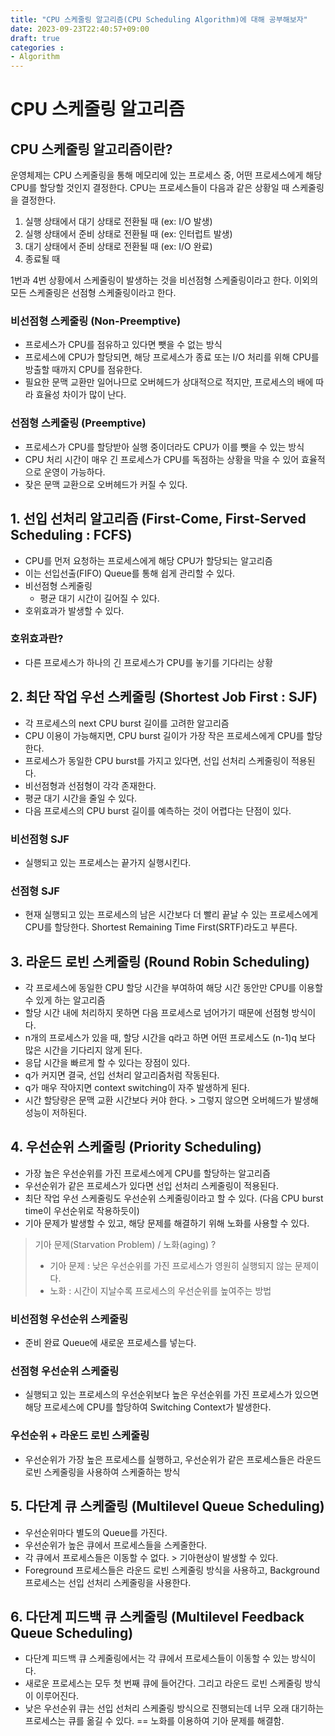 ```yaml
---
title: "CPU 스케줄링 알고리즘(CPU Scheduling Algorithm)에 대해 공부해보자"
date: 2023-09-23T22:40:57+09:00
draft: true
categories :
- Algorithm
---
```


# CPU 스케줄링 알고리즘
## CPU 스케줄링 알고리즘이란?
운영체제는 CPU 스케줄링을 통해 메모리에 있는 프로세스 중, 어떤 프로세스에게 해당 CPU를 할당할 것인지 결정한다. CPU는 프로세스들이 다음과 같은 상황일 때 스케줄링을 결정한다.
1. 실행 상태에서 대기 상태로 전환될 때 (ex: I/O 발생)
2. 실행 상태에서 준비 상태로 전환될 때 (ex: 인터럽트 발생)
3. 대기 상태에서 준비 상태로 전환될 때 (ex: I/O 완료)
4. 종료될 때

1번과 4번 상황에서 스케줄링이 발생하는 것을 비선점형 스케줄링이라고 한다. 이외의 모든 스케줄링은 선점형 스케줄링이라고 한다.

### 비선점형 스케줄링 (Non-Preemptive)
- 프로세스가 CPU를 점유하고 있다면 뺏을 수 없는 방식
- 프로세스에 CPU가 할당되면, 해당 프로세스가 종료 또는 I/O 처리를 위해 CPU를 방출할 때까지 CPU를 점유한다.
- 필요한 문맥 교환만 일어나므로 오버헤드가 상대적으로 적지만, 프로세스의 배에 따라 효율성 차이가 많이 난다.

### 선점형 스케줄링 (Preemptive)
- 프로세스가 CPU를 할당받아 실행 중이더라도 CPU가 이를 뺏을 수 있는 방식
- CPU 처리 시간이 매우 긴 프로세스가 CPU를 독점하는 상황을 막을 수 있어 효율적으로 운영이 가능하다.
- 잦은 문맥 교환으로 오버헤드가 커질 수 있다.

## 1. 선입 선처리 알고리즘 (First-Come, First-Served Scheduling : FCFS)
- CPU를 먼저 요청하는 프로세스에게 해당 CPU가 할당되는 알고리즘
- 이는 선입선출(FIFO) Queue를 통해 쉽게 관리할 수 있다.
- 비선점형 스케줄링
  - 평균 대기 시간이 길어질 수 있다.
- 호위효과가 발생할 수 있다.

### 호위효과란?
- 다른 프로세스가 하나의 긴 프로세스가 CPU를 놓기를 기다리는 상황

## 2. 최단 작업 우선 스케줄링 (Shortest Job First : SJF)
- 각 프로세스의 next CPU burst 길이를 고려한 알고리즘
- CPU 이용이 가능해지면, CPU burst 길이가 가장 작은 프로세스에게 CPU를 할당한다.
- 프로세스가 동일한 CPU burst를 가지고 있다면, 선입 선처리 스케줄링이 적용된다.
- 비선점형과 선점형이 각각 존재한다.
- 평균 대기 시간을 줄일 수 있다.
- 다음 프로세스의 CPU burst 길이를 예측하는 것이 어렵다는 단점이 있다.

### 비선점형 SJF
- 실행되고 있는 프로세스는 끝가지 실행시킨다.

### 선점형 SJF
- 현재 실행되고 있는 프로세스의 남은 시간보다 더 빨리 끝날 수 있는 프로세스에게 CPU를 할당한다. Shortest Remaining Time First(SRTF)라도고 부른다.

## 3. 라운드 로빈 스케줄링 (Round Robin Scheduling)
- 각 프로세스에 동일한 CPU 할당 시간을 부여하여 해당 시간 동안만 CPU를 이용할 수 있게 하는 알고리즘
- 할당 시간 내에 처리하지 못하면 다음 프로세스로 넘어가기 때문에 선점형 방식이다.
- n개의 프로세스가 있을 때, 할당 시간을 q라고 하면 어떤 프로세스도 (n-1)q 보다 많은 시간을 기다리지 않게 된다.
- 응답 시간을 빠르게 할 수 있다는 장점이 있다.
- q가 커지면 결국, 선입 선처리 알고리즘처럼 작동된다.
- q가 매우 작아지면 context switching이 자주 발생하게 된다.
- 시간 할당량은 문맥 교환 시간보다 커야 한다. > 그렇지 않으면 오버헤드가 발생해 성능이 저하된다.

## 4. 우선순위 스케줄링 (Priority Scheduling)
- 가장 높은 우선순위를 가진 프로세스에게 CPU를 할당하는 알고리즘
- 우선순위가 같은 프로세스가 있다면 선입 선처리 스케줄링이 적용된다.
- 최단 작업 우선 스케줄링도 우선순위 스케줄링이라고 할 수 있다. (다음 CPU burst time이 우선순위로 작용하듯이)
- 기아 문제가 발생할 수 있고, 해당 문제를 해결하기 위해 노화를 사용할 수 있다.
> 기아 문제(Starvation Problem) / 노화(aging) ?
> 
> - 기아 문제 : 낮은 우선순위를 가진 프로세스가 영원히 실행되지 않는 문제이다.
> - 노화 : 시간이 지날수록 프로세스의 우선순위를 높여주는 방법


### 비선점형 우선순위 스케줄링
- 준비 완료 Queue에 새로운 프로세스를 넣는다.

### 선점형 우선순위 스케줄링
- 실행되고 있는 프로세스의 우선순위보다 높은 우선순위를 가진 프로세스가 있으면 해당 프로세스에 CPU를 할당하여 Switching Context가 발생한다.

### 우선순위 + 라운드 로빈 스케줄링
- 우선순위가 가장 높은 프로세스를 실행하고, 우선순위가 같은 프로세스들은 라운드 로빈 스케줄링을 사용하여 스케줄하는 방식

## 5. 다단계 큐 스케줄링 (Multilevel Queue Scheduling)
- 우선순위마다 별도의 Queue를 가진다.
- 우선순위가 높은 큐에서 프로세스들을 스케줄한다.
- 각 큐에서 프로세스들은 이동할 수 없다. > 기아현상이 발생할 수 있다.
- Foreground 프로세스들은 라운드 로빈 스케줄링 방식을 사용하고, Background 프로세스는 선입 선처리 스케줄링을 사용한다.

## 6. 다단계 피드백 큐 스케줄링 (Multilevel Feedback Queue Scheduling)
- 다단계 피드백 큐 스케줄링에서는 각 큐에서 프로세스들이 이동할 수 있는 방식이다.
- 새로운 프로세스는 모두 첫 번째 큐에 들어간다. 그리고 라운드 로빈 스케줄링 방식이 이루어진다.
- 낮은 우선순위 큐는 선입 선처리 스케줄링 방식으로 진행되는데 너무 오래 대기하는 프로세스는 큐를 옮길 수 있다. == 노화를 이용하여 기아 문제를 해결함.